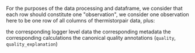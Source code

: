 For the purposes of the data processing and dataframe, we consider that each row should constitute one "observation", we consider one observation here to be one row of all columns of thermistorpair data, plus: 

the corresponding logger level data
the corresponding metadata
the corresponding calculations
the canonical quality annotations (`quality`, `quality_explanation`)

